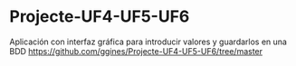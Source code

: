 # Projecte-UF4-UF5-UF6
Aplicación con interfaz gráfica para introducir valores y guardarlos en una BDD
https://github.com/ggines/Projecte-UF4-UF5-UF6/tree/master
